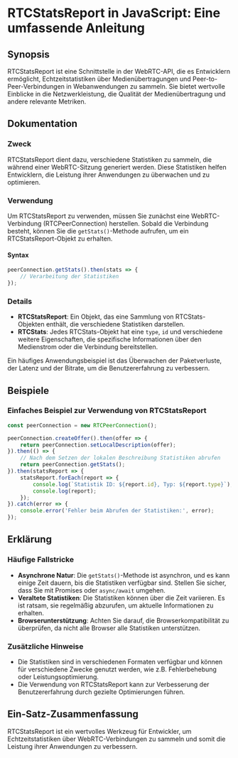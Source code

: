 <!--
Meta Description: # RTCStatsReport in JavaScript: Eine umfassende Anleitung ## Synopsis RTCStatsReport ist eine Schnittstelle in der WebRTC-API, die es Entwicklern ermö...
Meta Keywords: die, statistiken, rtcstatsreport, der, und
-->

# RTCStatsReport in JavaScript: Eine umfassende Anleitung

## Synopsis
RTCStatsReport ist eine Schnittstelle in der WebRTC-API, die es Entwicklern ermöglicht, Echtzeitstatistiken über Medienübertragungen und Peer-to-Peer-Verbindungen in Webanwendungen zu sammeln. Sie bietet wertvolle Einblicke in die Netzwerkleistung, die Qualität der Medienübertragung und andere relevante Metriken.

## Dokumentation
### Zweck
RTCStatsReport dient dazu, verschiedene Statistiken zu sammeln, die während einer WebRTC-Sitzung generiert werden. Diese Statistiken helfen Entwicklern, die Leistung ihrer Anwendungen zu überwachen und zu optimieren.

### Verwendung
Um RTCStatsReport zu verwenden, müssen Sie zunächst eine WebRTC-Verbindung (RTCPeerConnection) herstellen. Sobald die Verbindung besteht, können Sie die `getStats()`-Methode aufrufen, um ein RTCStatsReport-Objekt zu erhalten.

#### Syntax
```javascript
peerConnection.getStats().then(stats => {
    // Verarbeitung der Statistiken
});
```

### Details
- **RTCStatsReport**: Ein Objekt, das eine Sammlung von RTCStats-Objekten enthält, die verschiedene Statistiken darstellen.
- **RTCStats**: Jedes RTCStats-Objekt hat eine `type`, `id` und verschiedene weitere Eigenschaften, die spezifische Informationen über den Medienstrom oder die Verbindung bereitstellen.

Ein häufiges Anwendungsbeispiel ist das Überwachen der Paketverluste, der Latenz und der Bitrate, um die Benutzererfahrung zu verbessern.

## Beispiele
### Einfaches Beispiel zur Verwendung von RTCStatsReport
```javascript
const peerConnection = new RTCPeerConnection();

peerConnection.createOffer().then(offer => {
    return peerConnection.setLocalDescription(offer);
}).then(() => {
    // Nach dem Setzen der lokalen Beschreibung Statistiken abrufen
    return peerConnection.getStats();
}).then(statsReport => {
    statsReport.forEach(report => {
        console.log(`Statistik ID: ${report.id}, Typ: ${report.type}`);
        console.log(report);
    });
}).catch(error => {
    console.error('Fehler beim Abrufen der Statistiken:', error);
});
```

## Erklärung
### Häufige Fallstricke
- **Asynchrone Natur**: Die `getStats()`-Methode ist asynchron, und es kann einige Zeit dauern, bis die Statistiken verfügbar sind. Stellen Sie sicher, dass Sie mit Promises oder `async/await` umgehen.
- **Veraltete Statistiken**: Die Statistiken können über die Zeit variieren. Es ist ratsam, sie regelmäßig abzurufen, um aktuelle Informationen zu erhalten.
- **Browserunterstützung**: Achten Sie darauf, die Browserkompatibilität zu überprüfen, da nicht alle Browser alle Statistiken unterstützen.

### Zusätzliche Hinweise
- Die Statistiken sind in verschiedenen Formaten verfügbar und können für verschiedene Zwecke genutzt werden, wie z.B. Fehlerbehebung oder Leistungsoptimierung.
- Die Verwendung von RTCStatsReport kann zur Verbesserung der Benutzererfahrung durch gezielte Optimierungen führen.

## Ein-Satz-Zusammenfassung
RTCStatsReport ist ein wertvolles Werkzeug für Entwickler, um Echtzeitstatistiken über WebRTC-Verbindungen zu sammeln und somit die Leistung ihrer Anwendungen zu verbessern.